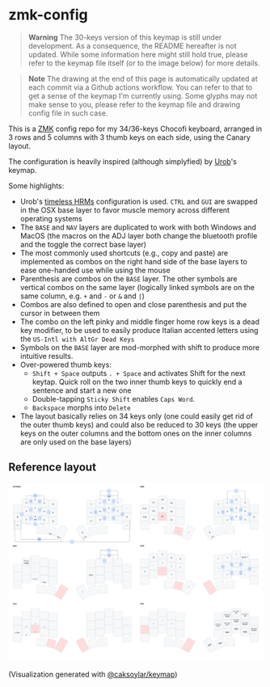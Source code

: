 # zmk-config

> **Warning**
> The 30-keys version of this keymap is still under development. As a
> consequence, the README hereafter is not updated. While some information here
> might still hold true, please refer to the keymap file itself (or to the
> image below) for more details.

> **Note**
> The drawing at the end of this page is automatically updated at each commit
> via a Github actions workflow. You can refer to that to get a sense of the
> keymap I'm currently using. Some glyphs may not make sense to you, please
> refer to the keymap file and drawing config file in such case.

This is a [ZMK](https://zmk.dev) config repo for my 34/36-keys Chocofi keyboard,
arranged in 3 rows and 5 columns with 3 thumb keys on each side, using
the Canary layout.

The configuration is heavily inspired (although simplyfied) by [Urob](https://github.com/urob/zmk-config)'s keymap.

Some highlights:

- Urob's [timeless
  HRMs](https://github.com/urob/zmk-config#timeless-homerow-mods) configuration
 is used. `CTRL` and `GUI` are swapped in the OSX base layer to favor muscle
 memory across different operating systems
- The `BASE` and `NAV` layers are duplicated to work with both Windows and
  MacOS (the macros on the ADJ layer both change the bluetooth profile and the
  toggle the correct base layer)
- The most commonly used shortcuts (e.g., copy and paste) are implemented as combos on
  the right hand side of the base layers to ease one-handed use while using the
  mouse
- Parenthesis are combos on the `BASE` layer. The other symbols are vertical
  combos on the same layer (logically linked symbols are on the same column,
  e.g. `+` and `-` or `&` and `|`)
- Combos are also defined to open and close parenthesis and put the cursor in
  between them
- The combo on the left pinky and middle finger home row keys is a dead key
  modifier, to be used to easily
produce Italian accented letters using the `US-Intl with AltGr Dead Keys`
- Symbols on the `BASE` layer are mod-morphed with shift to produce more
  intuitive results.
- Over-powered thumb keys:
  - `Shift + Space` outputs `. + Space` and activates Shift for the next
    keytap. Quick roll on the two inner thumb keys to quickly end a sentence and
    start a new one
  - Double-tapping `Sticky Shift` enables `Caps Word`.
  - `Backspace` morphs into `Delete`
- The layout basically relies on 34 keys only (one could easily get rid of the
  outer thumb keys) and could also be reduced to 30 keys (the upper keys on the
  outer columns and the bottom ones on the inner columns are only used on the
  base layers)

## Reference layout

![3x5 layout](./keymap_drawer/dummy.svg)

(Visualization generated with [@caksoylar/keymap](https://github.com/caksoylar/keymap-drawer))
